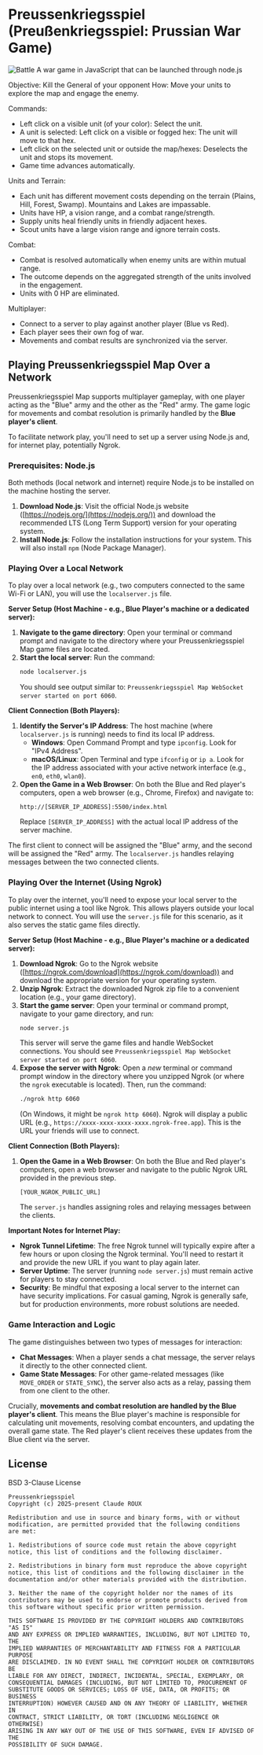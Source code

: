 # Preussenkriegsspiel (Preußenkriegsspiel: Prussian War Game)
![Battle](https://github.com/clauderouxster/kriegspiel/blob/main/resources/battle.png)
A war game in JavaScript that can be launched through node.js

Objective: Kill the General of your opponent
How: Move your units to explore the map and engage the enemy.

Commands:
- Left click on a visible unit (of your color): Select the unit.
- A unit is selected: Left click on a visible or fogged hex: The unit will move to that hex.
- Left click on the selected unit or outside the map/hexes: Deselects the unit and stops its movement.
- Game time advances automatically.

Units and Terrain:
- Each unit has different movement costs depending on the terrain (Plains, Hill, Forest, Swamp). Mountains and Lakes are impassable.
- Units have HP, a vision range, and a combat range/strength.
- Supply units heal friendly units in friendly adjacent hexes.
- Scout units have a large vision range and ignore terrain costs.

Combat:
- Combat is resolved automatically when enemy units are within mutual range.
- The outcome depends on the aggregated strength of the units involved in the engagement.
- Units with 0 HP are eliminated.

Multiplayer:
- Connect to a server to play against another player (Blue vs Red).
- Each player sees their own fog of war.
- Movements and combat results are synchronized via the server.


## Playing Preussenkriegsspiel Map Over a Network

Preussenkriegsspiel Map supports multiplayer gameplay, with one player acting as the "Blue" army and the other as the "Red" army. The game logic for movements and combat resolution is primarily handled by the **Blue player's client**.

To facilitate network play, you'll need to set up a server using Node.js and, for internet play, potentially Ngrok.

### Prerequisites: Node.js

Both methods (local network and internet) require Node.js to be installed on the machine hosting the server.

1.  **Download Node.js**: Visit the official Node.js website ([https://nodejs.org/](https://nodejs.org/)) and download the recommended LTS (Long Term Support) version for your operating system.
2.  **Install Node.js**: Follow the installation instructions for your system. This will also install `npm` (Node Package Manager).

### Playing Over a Local Network

To play over a local network (e.g., two computers connected to the same Wi-Fi or LAN), you will use the `localserver.js` file.

**Server Setup (Host Machine - e.g., Blue Player's machine or a dedicated server):**

1.  **Navigate to the game directory**: Open your terminal or command prompt and navigate to the directory where your Preussenkriegsspiel Map game files are located.
2.  **Start the local server**: Run the command:
    ```bash
    node localserver.js
    ```
    You should see output similar to: `Preussenkriegsspiel Map WebSocket server started on port 6060`.

**Client Connection (Both Players):**

1.  **Identify the Server's IP Address**: The host machine (where `localserver.js` is running) needs to find its local IP address.
    * **Windows**: Open Command Prompt and type `ipconfig`. Look for "IPv4 Address".
    * **macOS/Linux**: Open Terminal and type `ifconfig` or `ip a`. Look for the IP address associated with your active network interface (e.g., `en0`, `eth0`, `wlan0`).
2.  **Open the Game in a Web Browser**: On both the Blue and Red player's computers, open a web browser (e.g., Chrome, Firefox) and navigate to:
    ```
    http://[SERVER_IP_ADDRESS]:5500/index.html
    ```
    Replace `[SERVER_IP_ADDRESS]` with the actual local IP address of the server machine.

The first client to connect will be assigned the "Blue" army, and the second will be assigned the "Red" army. The `localserver.js` handles relaying messages between the two connected clients.

### Playing Over the Internet (Using Ngrok)

To play over the internet, you'll need to expose your local server to the public internet using a tool like Ngrok. This allows players outside your local network to connect. You will use the `server.js` file for this scenario, as it also serves the static game files directly.

**Server Setup (Host Machine - e.g., Blue Player's machine or a dedicated server):**

1.  **Download Ngrok**: Go to the Ngrok website ([https://ngrok.com/download](https://ngrok.com/download)) and download the appropriate version for your operating system.
2.  **Unzip Ngrok**: Extract the downloaded Ngrok zip file to a convenient location (e.g., your game directory).
3.  **Start the game server**: Open your terminal or command prompt, navigate to your game directory, and run:
    ```bash
    node server.js
    ```
    This server will serve the game files and handle WebSocket connections. You should see `Preussenkriegsspiel Map WebSocket server started on port 6060`.
4.  **Expose the server with Ngrok**: Open a *new* terminal or command prompt window in the directory where you unzipped Ngrok (or where the `ngrok` executable is located). Then, run the command:
    ```bash
    ./ngrok http 6060
    ```
    (On Windows, it might be `ngrok http 6060`).
    Ngrok will display a public URL (e.g., `https://xxxx-xxxx-xxxx-xxxx.ngrok-free.app`). This is the URL your friends will use to connect.

**Client Connection (Both Players):**

1.  **Open the Game in a Web Browser**: On both the Blue and Red player's computers, open a web browser and navigate to the public Ngrok URL provided in the previous step.

    ```
    [YOUR_NGROK_PUBLIC_URL]
    ```
    The `server.js` handles assigning roles and relaying messages between the clients.

**Important Notes for Internet Play:**

* **Ngrok Tunnel Lifetime**: The free Ngrok tunnel will typically expire after a few hours or upon closing the Ngrok terminal. You'll need to restart it and provide the new URL if you want to play again later.
* **Server Uptime**: The server (running `node server.js`) must remain active for players to stay connected.
* **Security**: Be mindful that exposing a local server to the internet can have security implications. For casual gaming, Ngrok is generally safe, but for production environments, more robust solutions are needed.

### Game Interaction and Logic

The game distinguishes between two types of messages for interaction:

* **Chat Messages**: When a player sends a chat message, the server relays it directly to the other connected client.
* **Game State Messages**: For other game-related messages (like `MOVE_ORDER` or `STATE_SYNC`), the server also acts as a relay, passing them from one client to the other.

Crucially, **movements and combat resolution are handled by the Blue player's client**. This means the Blue player's machine is responsible for calculating unit movements, resolving combat encounters, and updating the overall game state. The Red player's client receives these updates from the Blue client via the server.

## License

BSD 3-Clause License

```
Preussenkriegsspiel
Copyright (c) 2025-present Claude ROUX

Redistribution and use in source and binary forms, with or without 
modification, are permitted provided that the following conditions 
are met:

1. Redistributions of source code must retain the above copyright 
notice, this list of conditions and the following disclaimer.

2. Redistributions in binary form must reproduce the above copyright 
notice, this list of conditions and the following disclaimer in the 
documentation and/or other materials provided with the distribution.

3. Neither the name of the copyright holder nor the names of its 
contributors may be used to endorse or promote products derived from 
this software without specific prior written permission.

THIS SOFTWARE IS PROVIDED BY THE COPYRIGHT HOLDERS AND CONTRIBUTORS "AS IS" 
AND ANY EXPRESS OR IMPLIED WARRANTIES, INCLUDING, BUT NOT LIMITED TO, THE 
IMPLIED WARRANTIES OF MERCHANTABILITY AND FITNESS FOR A PARTICULAR PURPOSE 
ARE DISCLAIMED. IN NO EVENT SHALL THE COPYRIGHT HOLDER OR CONTRIBUTORS BE 
LIABLE FOR ANY DIRECT, INDIRECT, INCIDENTAL, SPECIAL, EXEMPLARY, OR 
CONSEQUENTIAL DAMAGES (INCLUDING, BUT NOT LIMITED TO, PROCUREMENT OF 
SUBSTITUTE GOODS OR SERVICES; LOSS OF USE, DATA, OR PROFITS; OR BUSINESS 
INTERRUPTION) HOWEVER CAUSED AND ON ANY THEORY OF LIABILITY, WHETHER IN 
CONTRACT, STRICT LIABILITY, OR TORT (INCLUDING NEGLIGENCE OR OTHERWISE) 
ARISING IN ANY WAY OUT OF THE USE OF THIS SOFTWARE, EVEN IF ADVISED OF THE 
POSSIBILITY OF SUCH DAMAGE.
```
